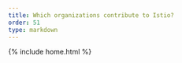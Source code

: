 ```yaml
---
title: Which organizations contribute to Istio?
order: 51
type: markdown
---
```

{% include home.html %}

<pre data-src="https://raw.githubusercontent.com/istio/istio/fe1a3b7dd62f97e053f94d8de750fdc2ece5955d/devel/Contributions.txt"></pre>

